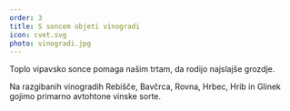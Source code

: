 ```yaml
---
order: 3
title: S soncem objeti vinogradi
icon: cvet.svg
photo: vinogradi.jpg
---
```


Toplo vipavsko sonce pomaga našim trtam, da rodijo najslajše grozdje.

Na razgibanih vinogradih Rebišče, Bavčrca, Rovna, Hrbec, Hrib in Glinek gojimo primarno avtohtone vinske sorte.

